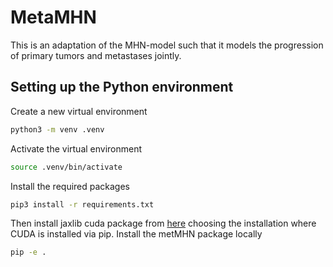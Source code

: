 # MetaMHN
This is an adaptation of the MHN-model such that it models the progression of primary tumors and metastases jointly.

## Setting up the Python environment

Create a new virtual environment
```bash
python3 -m venv .venv
```
Activate the virtual environment
```bash
source .venv/bin/activate
```
Install the required packages
```bash
pip3 install -r requirements.txt
```
Then install jaxlib cuda package from [here](https://github.com/google/jax#pip-installation-gpu-cuda-installed-via-pip-easier) choosing the installation where CUDA is installed via pip.
Install the metMHN package locally 
```bash
pip -e .
```